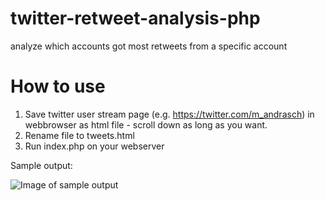 # twitter-retweet-analysis-php
analyze which accounts got most retweets from a specific account

# How to use

1. Save twitter user stream page (e.g. https://twitter.com/m_andrasch) in webbrowser as html file - scroll down as long as you want.
2. Rename file to tweets.html
3. Run index.php on your webserver

Sample output:

![Image of sample output](https://github.com/programmieraffe/twitter-retweet-analysis-php/sample_output.png)
